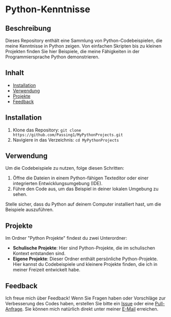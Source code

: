 # Python-Kenntnisse

## Beschreibung

Dieses Repository enthält eine Sammlung von Python-Codebeispielen, die meine Kenntnisse in Python zeigen. Von einfachen Skripten bis zu kleinen Projekten finden Sie hier Beispiele, die meine Fähigkeiten in der Programmiersprache Python demonstrieren.

## Inhalt

- [Installation](#installation)
- [Verwendung](#verwendung)
- [Projekte](#projekte)
- [Feedback](#feedback)

## Installation

1. Klone das Repository: `git clone https://github.com/Passing1/MyPythonProjects.git`
2. Navigiere in das Verzeichnis: `cd MyPythonProjects`

## Verwendung

Um die Codebeispiele zu nutzen, folge diesen Schritten:

1. Öffne die Dateien in einem Python-fähigen Texteditor oder einer integrierten Entwicklungsumgebung (IDE).
2. Führe den Code aus, um das Beispiel in deiner lokalen Umgebung zu sehen.

Stelle sicher, dass du Python auf deinem Computer installiert hast, um die Beispiele auszuführen.

## Projekte

Im Ordner "Python Projekte" findest du zwei Unterordner:

- **Schulische Projekte**: Hier sind Python-Projekte, die im schulischen Kontext entstanden sind.
- **Eigene Projekte**: Dieser Ordner enthält persönliche Python-Projekte. Hier kannst du Codebeispiele und kleinere Projekte finden, die ich in meiner Freizeit entwickelt habe.

## Feedback

Ich freue mich über Feedback! Wenn Sie Fragen haben oder Vorschläge zur Verbesserung des Codes haben, erstellen Sie bitte ein [Issue](https://github.com/Passing1/MyPythonProjects/issues) oder eine [Pull-Anfrage](https://github.com/Passing1/MyPythonProjects/pulls). Sie können mich natürlich direkt unter meiner [E-Mail](mailto:pascalfreund2005@gmail.com) erreichen.
